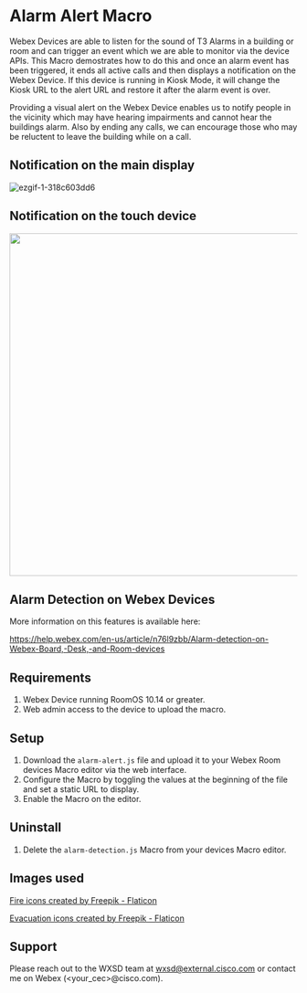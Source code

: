 # Alarm Alert Macro

Webex Devices are able to listen for the sound of T3 Alarms in a building or room and can trigger an event which we are able to monitor via the device APIs. This Macro demostrates how to do this and once an alarm event has been triggered, it ends all active calls and then displays a notification on the Webex Device. If this device is running in Kiosk Mode, it will change the Kiosk URL to the alert URL and restore it after the alarm event is over. 

Providing a visual alert on the Webex Device enables us to notify people in the vicinity which may have hearing impairments and cannot hear the buildings alarm. Also by ending any calls, we can encourage those who may be reluctent to leave the building while on a call.

## Notification on the main display

![ezgif-1-318c603dd6](https://user-images.githubusercontent.com/21026209/167028319-ea55bff9-faa5-4e3a-9c9c-b0863b509e37.gif)


## Notification on the touch device

<img src="https://user-images.githubusercontent.com/21026209/166694771-ccca6d8d-b98b-4f4f-905b-9f2f2718bfa7.png" width="600" />


## Alarm Detection on Webex Devices

More information on this features is available here:

https://help.webex.com/en-us/article/n76l9zbb/Alarm-detection-on-Webex-Board,-Desk,-and-Room-devices

## Requirements

1. Webex Device running RoomOS 10.14 or greater.
2. Web admin access to the device to upload the macro.


## Setup

1. Download the ``alarm-alert.js`` file and upload it to your Webex Room devices Macro editor via the web interface.
2. Configure the Macro by toggling the values at the beginning of the file and set a static URL to display.
3. Enable the Macro on the editor.


## Uninstall

1. Delete the ``alarm-detection.js`` Macro from your devices Macro editor.


## Images used

[Fire icons created by Freepik - Flaticon](https://www.flaticon.com/free-icons/fire)

[Evacuation icons created by Freepik - Flaticon](https://www.flaticon.com/free-icons/evacuation)


## Support

Please reach out to the WXSD team at [wxsd@external.cisco.com](mailto:wxsd@external.cisco.com?cc=<your_cec>@cisco.com&subject=RepoName)
or contact me on Webex (<your_cec>@cisco.com).
